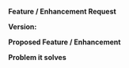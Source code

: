 <!-- Before opening a new issue, please check that no existing issue covers the same topic

This is the template for a feature request.
For bug reports, refer to: docs/template-bugReport.md
For new contributor introduction, refer to: docs/template-contributorIntro.md
-->
**Feature / Enhancement Request**


**Version:**


**Proposed Feature / Enhancement**


**Problem it solves**
